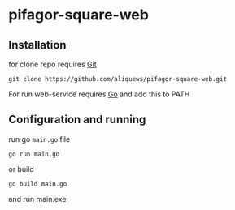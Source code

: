 # pifagor-square-web
## Installation
for clone repo requires [Git][git]
```
git clone https://github.com/aliquews/pifagor-square-web.git
```
For run web-service requires [Go][go] and add this to PATH

## Configuration and running

run go ```main.go``` file
```
go run main.go
```
or build 
```
go build main.go
```
and run main.exe



[git]: <https://git-scm.com/download/win>
[go]: <https://go.dev/doc/install>
